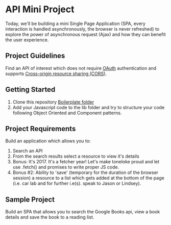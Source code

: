 # API Mini Project
Today, we'll be building a mini Single Page Application (SPA, every interaction is handled asynchronously, the browser is never refreshed) to explore the power of asynchronous request (Ajax) and how they can benefit the user experience.

## Project Guidelines
Find an API of interest which does not require [OAuth](https://en.wikipedia.org/wiki/OAuth) authentication and supports [Cross-origin resource sharing (CORS)](https://en.wikipedia.org/wiki/Cross-origin_resource_sharing).

## Getting Started
1. Clone this repository [Boilerplate folder](https://github.com/learn-co-curriculum/spa-ajax-mini-project)
2. Add your Javascript code to the lib folder and try to structure your code following Object Oriented and Component patterns.

## Project Requirements
Build an application which allows you to:
1. Search an API
2. From the search results select a resource to view it's details
3. Bonus: It's 2017. It's a fetcher year! Let's make toneloke proud and let use .fetch() and promises to write proper JS code.
4. Bonus #2: Ability to 'save' (temporary for the duration of the browser session) a resource to a list which gets added at the bottom of the page (i.e. car lab and for further i.e(s). speak to Jason or Lindsey).

## Sample Project
Build an SPA that allows you to search the Google Books api, view a book details and save the book to a reading list.
